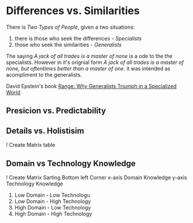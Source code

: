 # Differences vs. Similarities

There is _Two Types of People_, given a two situations:
1) there is those who seek the differences - _Specialists_
2) those who seek the similarities - _Generalists_

The saying _A jack of all trades is a master of none_ is a ode to the the specialists. However in it's orignial form _A jack of all trades is a master of none, but oftentimes better than a master of one._ it was intended as acompliment to the generalists.


David Epstein's book [Range: Why Generalists Triumph in a Specialized World](https://www.goodreads.com/book/show/41795733-range)

## Presicion vs. Predictability

## Details vs. Holistisim

! Create Matrix table



## Domain vs Technology Knowledge

! Create Matrix
Sarting Bottom left Corner
x-axis Domain Knowledge
y-axis Technology Knowledge
1. Low Domain - Low Technologu
2. Low Domain - High Technology
3. High Domain - Low Technology
4. High Domain - High Technology
